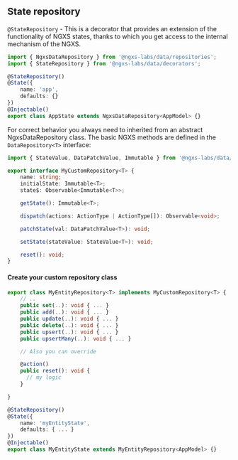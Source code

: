 ## State repository

`@StateRepository` - This is a decorator that provides an extension of the functionality of NGXS states, thanks to which
you get access to the internal mechanism of the NGXS.

```ts
import { NgxsDataRepository } from '@ngxs-labs/data/repositories';
import { StateRepository } from '@ngxs-labs/data/decorators';

@StateRepository()
@State({
    name: 'app',
    defaults: {}
})
@Injectable()
export class AppState extends NgxsDataRepository<AppModel> {}
```

For correct behavior you always need to inherited from an abstract NgxsDataRepository class. The basic NGXS methods are
defined in the `DataRepository<T>` interface:

```ts
import { StateValue, DataPatchValue, Immutable } from '@ngxs-labs/data/typings';

export interface MyCustomRepository<T> {
    name: string;
    initialState: Immutable<T>;
    state$: Observable<Immutable<T>>;

    getState(): Immutable<T>;

    dispatch(actions: ActionType | ActionType[]): Observable<void>;

    patchState(val: DataPatchValue<T>): void;

    setState(stateValue: StateValue<T>): void;

    reset(): void;
}
```

#### Create your custom repository class

```ts
export class MyEntityRepository<T> implements MyCustomRepository<T> {
    // ..
    public set(..): void { ... }
    public add(..): void { ... }
    public update(..): void { ... }
    public delete(..): void { ... }
    public upsert(..): void { ... }
    public upsertMany(..): void { ... }

    // Also you can override

    @action()
    public reset(): void {
      // my logic
    }

}

@StateRepository()
@State({
    name: 'myEntityState',
    defaults: { ... }
})
@Injectable()
export class MyEntityState extends MyEntityRepository<AppModel> {}
```
